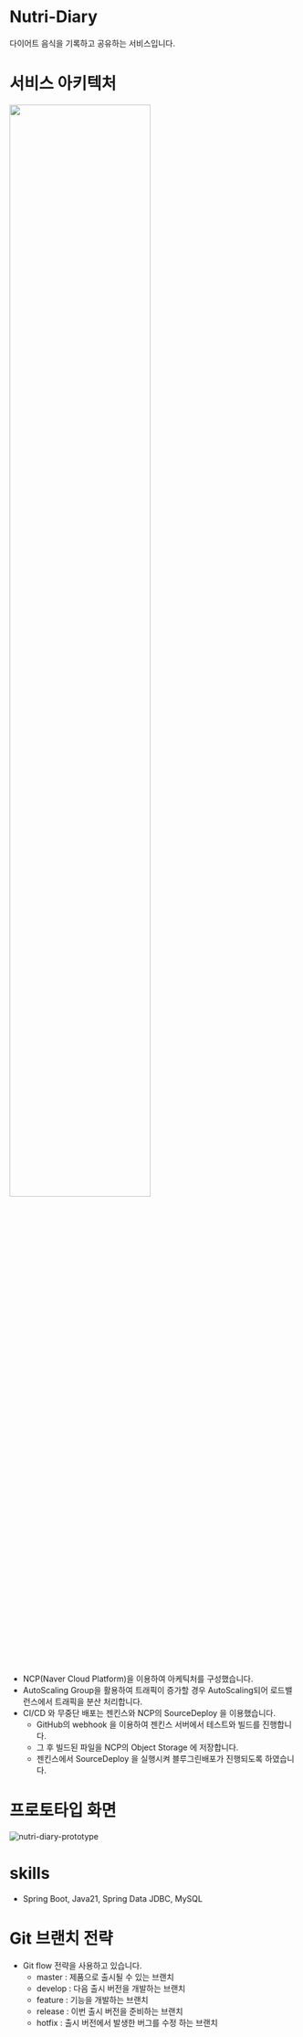 # Nutri-Diary
다이어트 음식을 기록하고 공유하는 서비스입니다.
# 서비스 아키텍처
<a href="link"><img src="https://github.com/user-attachments/assets/79f1340e-415e-4b27-9c2c-e8a589139b93" width="70%"></a>
* NCP(Naver Cloud Platform)을 이용하여 아케틱처를 구성했습니다.
* AutoScaling Group을 활용하여 트래픽이 증가할 경우 AutoScaling되어 로드밸런스에서 트래픽을 분산 처리합니다.
* CI/CD 와 무중단 배포는 젠킨스와 NCP의 SourceDeploy 을 이용했습니다.
  * GitHub의 webhook 을 이용하여 젠킨스 서버에서 테스트와 빌드를 진행합니다.
  * 그 후 빌드된 파일을 NCP의 Object Storage 에 저장합니다.
  * 젠킨스에서 SourceDeploy 을 실행시켜 블루그린배포가 진행되도록 하였습니다.
# 프로토타입 화면
![nutri-diary-prototype](https://github.com/user-attachments/assets/ccbbc96a-027e-46e2-829e-f724056f5dff)
# skills
- Spring Boot, Java21, Spring Data JDBC, MySQL
# Git 브랜치 전략
* Git flow 전략을 사용하고 있습니다.
  * master : 제품으로 출시될 수 있는 브랜치
  * develop : 다음 출시 버전을 개발하는 브랜치
  * feature : 기능을 개발하는 브랜치
  * release : 이번 출시 버전을 준비하는 브랜치
  * hotfix : 출시 버전에서 발생한 버그를 수정 하는 브랜치
